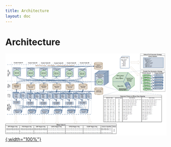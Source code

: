 ```yaml
---
title: Architecture
layout: doc
---
```


# Architecture

[![Halyard architecture diagram](img/architecture.png){:width="100%"}](img/architecture.png)
